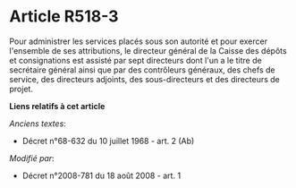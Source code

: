 # Article R518-3

Pour administrer les services placés sous son autorité et pour exercer l'ensemble de ses attributions, le directeur général
de la Caisse des dépôts et consignations est assisté par sept directeurs dont l'un a le titre de secrétaire général ainsi que
par des contrôleurs généraux, des chefs de service, des directeurs adjoints, des sous-directeurs et des directeurs de projet.

**Liens relatifs à cet article**

_Anciens textes_:

  - Décret n°68-632 du 10 juillet 1968 - art. 2 (Ab)

_Modifié par_:

  - Décret n°2008-781 du 18 août 2008 - art. 1
